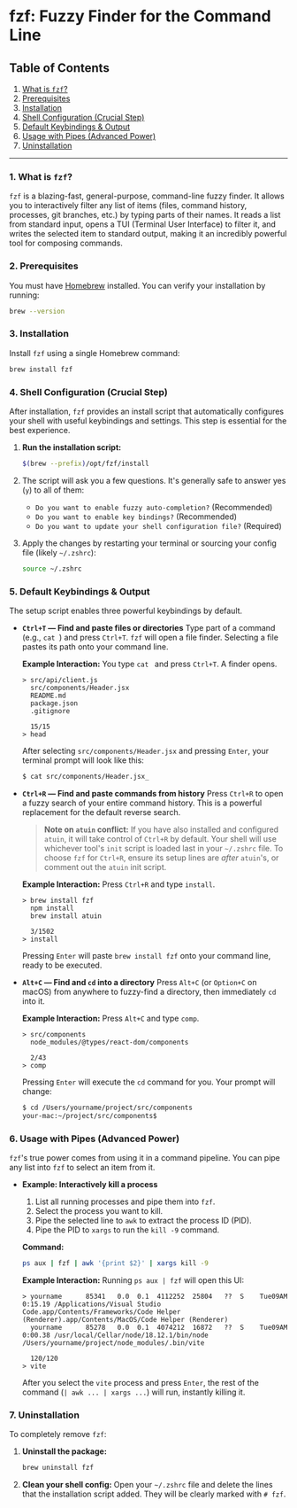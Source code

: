 # fzf: Fuzzy Finder for the Command Line

## Table of Contents

1. [What is `fzf`?](#1-what-is-fzf)
2. [Prerequisites](#2-prerequisites)
3. [Installation](#3-installation)
4. [Shell Configuration (Crucial Step)](#4-shell-configuration-crucial-step)
5. [Default Keybindings & Output](#5-default-keybindings--output)
6. [Usage with Pipes (Advanced Power)](#6-usage-with-pipes-advanced-power)
7. [Uninstallation](#7-uninstallation)

-----

### 1\. What is `fzf`?

`fzf` is a blazing-fast, general-purpose, command-line fuzzy finder. It allows you to interactively filter any list of items (files, command history, processes, git branches, etc.) by typing parts of their names. It reads a list from standard input, opens a TUI (Terminal User Interface) to filter it, and writes the selected item to standard output, making it an incredibly powerful tool for composing commands.

### 2\. Prerequisites

You must have [Homebrew](https://brew.sh/) installed. You can verify your installation by running:

```bash
brew --version
```

### 3\. Installation

Install `fzf` using a single Homebrew command:

```bash
brew install fzf
```

### 4\. Shell Configuration (Crucial Step)

After installation, `fzf` provides an install script that automatically configures your shell with useful keybindings and settings. This step is essential for the best experience.

1.  **Run the installation script:**

    ```bash
    $(brew --prefix)/opt/fzf/install
    ```

2.  The script will ask you a few questions. It's generally safe to answer yes (`y`) to all of them:

      * `Do you want to enable fuzzy auto-completion?` (Recommended)
      * `Do you want to enable key bindings?` (Recommended)
      * `Do you want to update your shell configuration file?` (Required)

3.  Apply the changes by restarting your terminal or sourcing your config file (likely `~/.zshrc`):

    ```bash
    source ~/.zshrc
    ```

### 5\. Default Keybindings & Output

The setup script enables three powerful keybindings by default.

  * **`Ctrl+T` — Find and paste files or directories**
    Type part of a command (e.g., ` cat  `) and press `Ctrl+T`. `fzf` will open a file finder. Selecting a file pastes its path onto your command line.

    **Example Interaction:** You type ` cat  ` and press `Ctrl+T`. A finder opens.

    ```text
    > src/api/client.js
      src/components/Header.jsx
      README.md
      package.json
      .gitignore

      15/15
    > head
    ```

    After selecting `src/components/Header.jsx` and pressing `Enter`, your terminal prompt will look like this:

    ```bash
    $ cat src/components/Header.jsx_
    ```

  * **`Ctrl+R` — Find and paste commands from history**
    Press `Ctrl+R` to open a fuzzy search of your entire command history. This is a powerful replacement for the default reverse search.

    > **Note on `atuin` conflict:** If you have also installed and configured `atuin`, it will take control of `Ctrl+R` by default. Your shell will use whichever tool's `init` script is loaded last in your `~/.zshrc` file. To choose `fzf` for `Ctrl+R`, ensure its setup lines are *after* `atuin`'s, or comment out the `atuin` init script.

    **Example Interaction:** Press `Ctrl+R` and type `install`.

    ```text
    > brew install fzf
      npm install
      brew install atuin

      3/1502
    > install
    ```

    Pressing `Enter` will paste `brew install fzf` onto your command line, ready to be executed.

  * **`Alt+C` — Find and `cd` into a directory**
    Press `Alt+C` (or `Option+C` on macOS) from anywhere to fuzzy-find a directory, then immediately `cd` into it.

    **Example Interaction:** Press `Alt+C` and type `comp`.

    ```text
    > src/components
      node_modules/@types/react-dom/components

      2/43
    > comp
    ```

    Pressing `Enter` will execute the `cd` command for you. Your prompt will change:

    ```bash
    $ cd /Users/yourname/project/src/components
    your-mac:~/project/src/components$
    ```

### 6\. Usage with Pipes (Advanced Power)

`fzf`'s true power comes from using it in a command pipeline. You can pipe any list into `fzf` to select an item from it.

  * **Example: Interactively kill a process**

    1.  List all running processes and pipe them into `fzf`.
    2.  Select the process you want to kill.
    3.  Pipe the selected line to `awk` to extract the process ID (PID).
    4.  Pipe the PID to `xargs` to run the `kill -9` command.

    **Command:**

    ```bash
    ps aux | fzf | awk '{print $2}' | xargs kill -9
    ```

    **Example Interaction:** Running `ps aux | fzf` will open this UI:

    ```text
    > yourname      85341   0.0  0.1  4112252  25804   ??  S    Tue09AM   0:15.19 /Applications/Visual Studio Code.app/Contents/Frameworks/Code Helper (Renderer).app/Contents/MacOS/Code Helper (Renderer)
      yourname      85278   0.0  0.1  4074212  16872   ??  S    Tue09AM   0:00.38 /usr/local/Cellar/node/18.12.1/bin/node /Users/yourname/project/node_modules/.bin/vite

      120/120
    > vite
    ```

    After you select the `vite` process and press `Enter`, the rest of the command (`| awk ... | xargs ...`) will run, instantly killing it.

### 7\. Uninstallation

To completely remove `fzf`:

1.  **Uninstall the package:**
    ```bash
    brew uninstall fzf
    ```
2.  **Clean your shell config:** Open your `~/.zshrc` file and delete the lines that the installation script added. They will be clearly marked with `# fzf`.